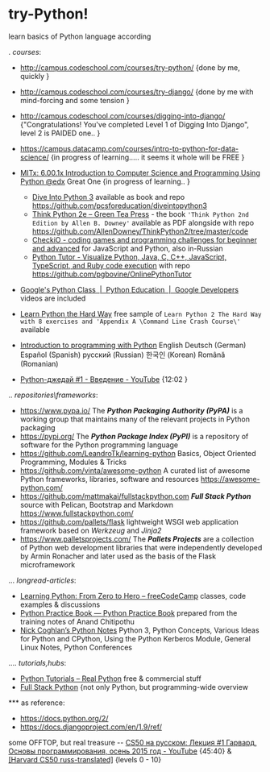 # try-Python!
learn basics of Python language according 

. _courses_:
- http://campus.codeschool.com/courses/try-python/ {done by me, quickly }
- http://campus.codeschool.com/courses/try-django/ {done by me with mind-forcing and some tension }
- http://campus.codeschool.com/courses/digging-into-django/ {"Congratulations! You've completed Level 1 of Digging Into Django", level 2 is PAIDED one.. }
- https://campus.datacamp.com/courses/intro-to-python-for-data-science/ {in progress of learning..... it seems it whole will be FREE }
- [MITx: 6.00.1x Introduction to Computer Science and Programming Using Python @edx](https://courses.edx.org/courses/course-v1:MITx+6.00.1x+2T2017_2/) Great One {in progress of learning.. }
  * [Dive Into Python 3](http://www.diveintopython3.net/) available as book and repo https://github.com/pcsforeducation/diveintopython3 
  * [Think Python 2e – Green Tea Press](http://greenteapress.com/wp/think-python-2e/) - the book `'Think Python 2nd Edition by Allen B. Downey'` available as PDF alongside with repo https://github.com/AllenDowney/ThinkPython2/tree/master/code 
  * [CheckiO - coding games and programming challenges for beginner and advanced](https://checkio.org/) for JavaScript and Python, also in-Russian 
  * [Python Tutor - Visualize Python, Java, C, C++, JavaScript, TypeScript, and Ruby code execution](http://www.pythontutor.com/) with repo https://github.com/pgbovine/OnlinePythonTutor 

- [Google's Python Class  |  Python Education  |  Google Developers](https://developers.google.com/edu/python/) videos are included 
- [Learn Python the Hard Way](https://learnpythonthehardway.org/book/) free sample of `Learn Python 2 The Hard Way with 8 exercises and 'Appendix A \Command Line Crash Course\'` available 
- [Introduction to programming with Python](https://opentechschool.github.io/python-beginners/)      English Deutsch (German) Español (Spanish) русский (Russian) 한국인 (Korean) Română (Romanian) 

- [Python-джедай #1 - Введение - YouTube](https://www.youtube.com/watch?v=ahe3WpBMdm4) {12:02 }


.. _repositories\frameworks_:
- https://www.pypa.io/ The ***Python Packaging Authority (PyPA)*** is a working group that maintains many of the relevant projects in Python packaging 
- https://pypi.org/ The ***Python Package Index (PyPI)*** is a repository of software for the Python programming language 
- https://github.com/LeandroTk/learning-python Basics, Object Oriented Programming, Modules & Tricks 
- https://github.com/vinta/awesome-python A curated list of awesome Python frameworks, libraries, software and resources  https://awesome-python.com/ 
- https://github.com/mattmakai/fullstackpython.com ***Full Stack Python*** source with Pelican, Bootstrap and Markdown  https://www.fullstackpython.com/ 
- https://github.com/pallets/flask lightweight WSGI web application framework based on _Werkzeug_ and _Jinja2_ 
- https://www.palletsprojects.com/ The ***Pallets Projects*** are a collection of Python web development libraries that were independently developed by Armin Ronacher and later used as the basis of the Flask microframework 


... _longread-articles_:
* [Learning Python: From Zero to Hero – freeCodeCamp](https://medium.freecodecamp.org/learning-python-from-zero-to-hero-120ea540b567) classes, code examples & discussions 
* [Python Practice Book — Python Practice Book](https://anandology.com/python-practice-book/index.html) prepared from the training notes of Anand Chitipothu 
* [Nick Coghlan’s Python Notes](http://python-notes.curiousefficiency.org/en/latest/) Python 3, Python Concepts, Various Ideas for Python and CPython, Using the Python Kerberos Module, General Linux Notes, Python Conferences 


.... _tutorials,hubs_:
- [Python Tutorials – Real Python](https://realpython.com/tutorials/) free & commercial stuff 
- [Full Stack Python](https://www.fullstackpython.com/) {not only Python, but programming-wide overview 


*** as reference:
- https://docs.python.org/2/ 
- https://docs.djangoproject.com/en/1.9/ref/ 


some OFFTOP, but real treasure -- [CS50 на русском: Лекция #1 Гарвард, Основы программирования, осень 2015 год - YouTube](https://www.youtube.com/watch?v=SW_UCzFO7X0) {45:40} & [[Harvard CS50 russ-translated]](https://javarush.ru/quests/QUEST_HARVARD_CS50) {levels 0 - 10} 

